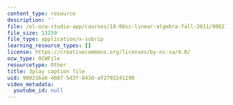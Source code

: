 ```yaml
---
content_type: resource
description: ''
file: /ol-ocw-studio-app/courses/18-06sc-linear-algebra-fall-2011/900216a646875d3f843daf2792241290_cfn2ZUuWPd0.vtt
file_size: 13259
file_type: application/x-subrip
learning_resource_types: []
license: https://creativecommons.org/licenses/by-nc-sa/4.0/
ocw_type: OCWFile
resourcetype: Other
title: 3play caption file
uid: 900216a6-4687-5d3f-843d-af2792241290
video_metadata:
  youtube_id: null
---
```

